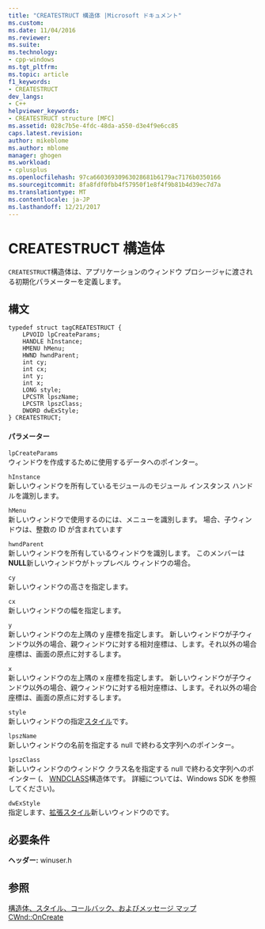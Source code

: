 ```yaml
---
title: "CREATESTRUCT 構造体 |Microsoft ドキュメント"
ms.custom: 
ms.date: 11/04/2016
ms.reviewer: 
ms.suite: 
ms.technology:
- cpp-windows
ms.tgt_pltfrm: 
ms.topic: article
f1_keywords:
- CREATESTRUCT
dev_langs:
- C++
helpviewer_keywords:
- CREATESTRUCT structure [MFC]
ms.assetid: 028c7b5e-4fdc-48da-a550-d3e4f9e6cc85
caps.latest.revision: 
author: mikeblome
ms.author: mblome
manager: ghogen
ms.workload:
- cplusplus
ms.openlocfilehash: 97ca66036930963028681b6179ac7176b0350166
ms.sourcegitcommit: 8fa8fdf0fbb4f57950f1e8f4f9b81b4d39ec7d7a
ms.translationtype: MT
ms.contentlocale: ja-JP
ms.lasthandoff: 12/21/2017
---
```

# <a name="createstruct-structure"></a>CREATESTRUCT 構造体
`CREATESTRUCT`構造体は、アプリケーションのウィンドウ プロシージャに渡される初期化パラメーターを定義します。  
  
## <a name="syntax"></a>構文  
  
```  
typedef struct tagCREATESTRUCT {  
    LPVOID lpCreateParams;  
    HANDLE hInstance;  
    HMENU hMenu;  
    HWND hwndParent;  
    int cy;  
    int cx;  
    int y;  
    int x;  
    LONG style;  
    LPCSTR lpszName;  
    LPCSTR lpszClass;  
    DWORD dwExStyle;  
} CREATESTRUCT;  
```  
  
#### <a name="parameters"></a>パラメーター  
 `lpCreateParams`  
 ウィンドウを作成するために使用するデータへのポインター。  
  
 `hInstance`  
 新しいウィンドウを所有しているモジュールのモジュール インスタンス ハンドルを識別します。  
  
 `hMenu`  
 新しいウィンドウで使用するのには、メニューを識別します。 場合、子ウィンドウは、整数の ID が含まれています  
  
 `hwndParent`  
 新しいウィンドウを所有しているウィンドウを識別します。 このメンバーは**NULL**新しいウィンドウがトップレベル ウィンドウの場合。  
  
 `cy`  
 新しいウィンドウの高さを指定します。  
  
 `cx`  
 新しいウィンドウの幅を指定します。  
  
 `y`  
 新しいウィンドウの左上隅の y 座標を指定します。 新しいウィンドウが子ウィンドウ以外の場合、親ウィンドウに対する相対座標は、します。それ以外の場合座標は、画面の原点に対するします。  
  
 `x`  
 新しいウィンドウの左上隅の x 座標を指定します。 新しいウィンドウが子ウィンドウ以外の場合、親ウィンドウに対する相対座標は、します。それ以外の場合座標は、画面の原点に対するします。  
  
 `style`  
 新しいウィンドウの指定[スタイル](../../mfc/reference/styles-used-by-mfc.md)です。  
  
 `lpszName`  
 新しいウィンドウの名前を指定する null で終わる文字列へのポインター。  
  
 `lpszClass`  
 新しいウィンドウのウィンドウ クラス名を指定する null で終わる文字列へのポインター (、 [WNDCLASS](http://msdn.microsoft.com/library/windows/desktop/ms633576)構造体です。 詳細については、Windows SDK を参照してください)。  
  
 `dwExStyle`  
 指定します、[拡張スタイル](../../mfc/reference/styles-used-by-mfc.md#extended-window-styles)新しいウィンドウのです。  
  
## <a name="requirements"></a>必要条件  
 **ヘッダー:** winuser.h  
  
## <a name="see-also"></a>参照  
 [構造体、スタイル、コールバック、およびメッセージ マップ](../../mfc/reference/structures-styles-callbacks-and-message-maps.md)   
 [CWnd::OnCreate](../../mfc/reference/cwnd-class.md#oncreate)


